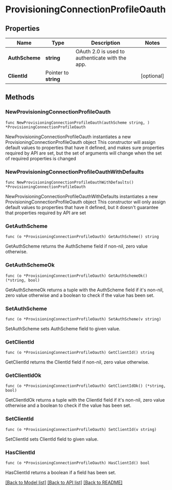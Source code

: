 # ProvisioningConnectionProfileOauth

## Properties

Name | Type | Description | Notes
------------ | ------------- | ------------- | -------------
**AuthScheme** | **string** | OAuth 2.0 is used to authenticate with the app. | 
**ClientId** | Pointer to **string** |  | [optional] 

## Methods

### NewProvisioningConnectionProfileOauth

`func NewProvisioningConnectionProfileOauth(authScheme string, ) *ProvisioningConnectionProfileOauth`

NewProvisioningConnectionProfileOauth instantiates a new ProvisioningConnectionProfileOauth object
This constructor will assign default values to properties that have it defined,
and makes sure properties required by API are set, but the set of arguments
will change when the set of required properties is changed

### NewProvisioningConnectionProfileOauthWithDefaults

`func NewProvisioningConnectionProfileOauthWithDefaults() *ProvisioningConnectionProfileOauth`

NewProvisioningConnectionProfileOauthWithDefaults instantiates a new ProvisioningConnectionProfileOauth object
This constructor will only assign default values to properties that have it defined,
but it doesn't guarantee that properties required by API are set

### GetAuthScheme

`func (o *ProvisioningConnectionProfileOauth) GetAuthScheme() string`

GetAuthScheme returns the AuthScheme field if non-nil, zero value otherwise.

### GetAuthSchemeOk

`func (o *ProvisioningConnectionProfileOauth) GetAuthSchemeOk() (*string, bool)`

GetAuthSchemeOk returns a tuple with the AuthScheme field if it's non-nil, zero value otherwise
and a boolean to check if the value has been set.

### SetAuthScheme

`func (o *ProvisioningConnectionProfileOauth) SetAuthScheme(v string)`

SetAuthScheme sets AuthScheme field to given value.


### GetClientId

`func (o *ProvisioningConnectionProfileOauth) GetClientId() string`

GetClientId returns the ClientId field if non-nil, zero value otherwise.

### GetClientIdOk

`func (o *ProvisioningConnectionProfileOauth) GetClientIdOk() (*string, bool)`

GetClientIdOk returns a tuple with the ClientId field if it's non-nil, zero value otherwise
and a boolean to check if the value has been set.

### SetClientId

`func (o *ProvisioningConnectionProfileOauth) SetClientId(v string)`

SetClientId sets ClientId field to given value.

### HasClientId

`func (o *ProvisioningConnectionProfileOauth) HasClientId() bool`

HasClientId returns a boolean if a field has been set.


[[Back to Model list]](../README.md#documentation-for-models) [[Back to API list]](../README.md#documentation-for-api-endpoints) [[Back to README]](../README.md)


